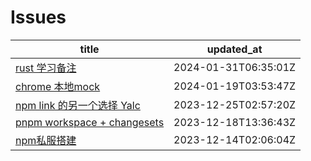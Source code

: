 # Issues
| title | updated_at |
| --- | --- |
| [rust 学习备注](https://github.com/sxy15/ISSUE/issues/5) | 2024-01-31T06:35:01Z |
| [chrome 本地mock](https://github.com/sxy15/ISSUE/issues/6) | 2024-01-19T03:53:47Z |
| [npm link 的另一个选择 Yalc](https://github.com/sxy15/ISSUE/issues/4) | 2023-12-25T02:57:20Z |
| [pnpm workspace + changesets](https://github.com/sxy15/ISSUE/issues/3) | 2023-12-18T13:36:43Z |
| [npm私服搭建](https://github.com/sxy15/ISSUE/issues/1) | 2023-12-14T02:06:04Z |
